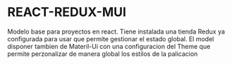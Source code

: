 # REACT-REDUX-MUI
Modelo base para proyectos en react. Tiene instalada una tienda Redux ya configurada para usar que permite gestionar el estado global. El model disponer tambien de Materil-Ui con una configuracion del Theme que permite perzonalizar de manera global los estilos de la palicacion 
